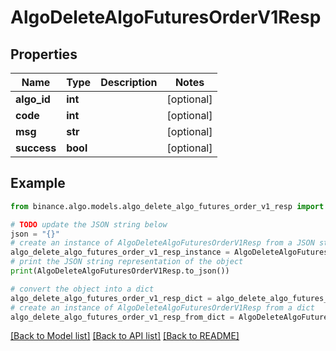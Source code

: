 # AlgoDeleteAlgoFuturesOrderV1Resp


## Properties

Name | Type | Description | Notes
------------ | ------------- | ------------- | -------------
**algo_id** | **int** |  | [optional] 
**code** | **int** |  | [optional] 
**msg** | **str** |  | [optional] 
**success** | **bool** |  | [optional] 

## Example

```python
from binance.algo.models.algo_delete_algo_futures_order_v1_resp import AlgoDeleteAlgoFuturesOrderV1Resp

# TODO update the JSON string below
json = "{}"
# create an instance of AlgoDeleteAlgoFuturesOrderV1Resp from a JSON string
algo_delete_algo_futures_order_v1_resp_instance = AlgoDeleteAlgoFuturesOrderV1Resp.from_json(json)
# print the JSON string representation of the object
print(AlgoDeleteAlgoFuturesOrderV1Resp.to_json())

# convert the object into a dict
algo_delete_algo_futures_order_v1_resp_dict = algo_delete_algo_futures_order_v1_resp_instance.to_dict()
# create an instance of AlgoDeleteAlgoFuturesOrderV1Resp from a dict
algo_delete_algo_futures_order_v1_resp_from_dict = AlgoDeleteAlgoFuturesOrderV1Resp.from_dict(algo_delete_algo_futures_order_v1_resp_dict)
```
[[Back to Model list]](../README.md#documentation-for-models) [[Back to API list]](../README.md#documentation-for-api-endpoints) [[Back to README]](../README.md)


